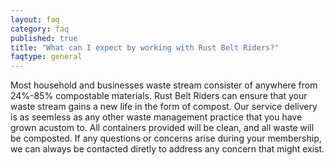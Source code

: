 ```yaml
---
layout: faq
category: faq
published: true
title: "What can I expect by working with Rust Belt Riders?"
faqtype: general
---
```




Most household and businesses waste stream consister of anywhere from 24%-85% compostable materials. Rust Belt Riders can ensure that your waste stream gains a new life in the form of compost. Our service delivery is as seemless as any other waste management practice that you have grown acustom to. All containers provided will be clean, and all waste will be composted. If any questions or concerns arise during your membership, we can always be contacted diretly to address any concern that might exist.
